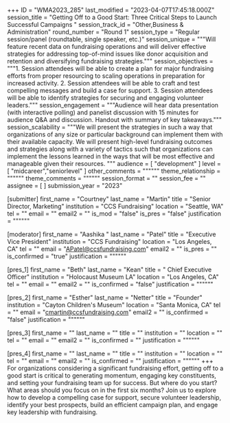 +++
ID = "WMA2023_285"
last_modified = "2023-04-07T17:45:18.000Z"
session_title = "Getting Off to a Good Start: Three Critical Steps to Launch Successful Campaigns "
session_track_id = "Other,Business & Administration"
round_number = "Round 1"
session_type = "Regular session/panel (roundtable, single speaker, etc.)"
session_unique = """Will feature recent data on fundraising operations and will deliver effective strategies for addressing top-of-mind issues like donor acquisition and retention and diversifying fundraising strategies."""
session_objectives = """1. Session attendees will be able to create a plan for major fundraising efforts from proper resourcing to scaling operations in preparation for increased activity.
2. Session attendees will be able to craft and test compelling messages and build a case for support.
3. Session attendees will be able to identify strategies for securing and engaging volunteer leaders."""
session_engagement = """Audience will hear data presentation (with interactive polling) and panelist discussion with 15 minutes for audience Q&A and discussion. Handout with summary of key takeaways."""
session_scalability = """We will present the strategies in such a way that organizations of any size or particular background can implement them with their available capacity. We will present high-level fundraising outcomes and strategies along with a variety of tactics such that organizations can implement the lessons learned in the ways that will be most effective and manageable given their resources.
"""
audience = [ "development" ]
level = [ "midcareer","seniorlevel" ]
other_comments = """"""
theme_relationship = """"""
theme_comments = """"""
session_format = ""
session_fee = ""
assignee = [  ]
submission_year = "2023"

[submitter]
first_name = "Courtney"
last_name = "Martin"
title = "Senior Director, Marketing"
institution = "CCS Fundraising"
location = "Seattle, WA"
tel = ""
email = ""
email2 = ""
is_mod = "false"
is_pres = "false"
justification = """"""

[moderator]
first_name = "Aashika "
last_name = "Patel"
title = "Executive Vice President"
institution = "CCS Fundraising"
location = "Los Angeles, CA"
tel = ""
email = "APatel@ccsfundraising.com"
email2 = ""
is_pres = ""
is_confirmed = "true"
justification = """"""

[pres_1]
first_name = "Beth"
last_name = "Kean"
title = " Chief Executive Officer"
institution = "Holocaust Museum LA"
location = "Los Angeles, CA"
tel = ""
email = ""
email2 = ""
is_confirmed = "false"
justification = """"""

[pres_2]
first_name = "Esther"
last_name = "Netter"
title = "Founder"
institution = "Cayton Children's Museum"
location = "Santa Monica, CA"
tel = ""
email = "cmartin@ccsfundraising.com"
email2 = ""
is_confirmed = "false"
justification = """"""

[pres_3]
first_name = ""
last_name = ""
title = ""
institution = ""
location = ""
tel = ""
email = ""
email2 = ""
is_confirmed = ""
justification = """"""

[pres_4]
first_name = ""
last_name = ""
title = ""
institution = ""
location = ""
tel = ""
email = ""
email2 = ""
is_confirmed = ""
justification = """"""
+++
For organizations considering a significant fundraising effort, getting off to a good start is critical to generating momentum, engaging key constituents, and setting your fundraising team up for success. But where do you start? What areas should you focus on in the first six months? Join us to explore how to develop a compelling case for support, secure volunteer leadership, identify your best prospects, build an efficient campaign plan, and engage key leadership with fundraising. 
